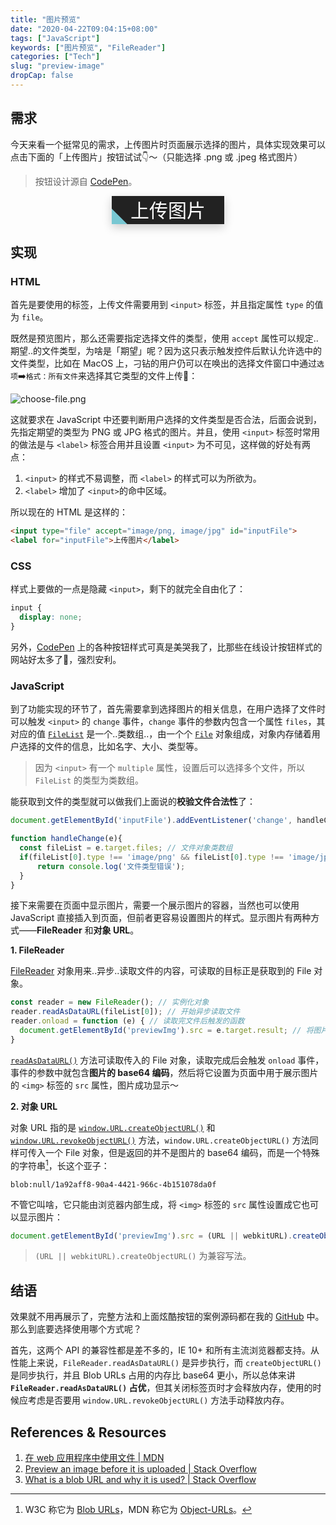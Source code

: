```yaml
---
title: "图片预览"
date: "2020-04-22T09:04:15+08:00"
tags: ["JavaScript"]
keywords: ["图片预览", "FileReader"]
categories: ["Tech"]
slug: "preview-image"
dropCap: false
---
```

## 需求
今天来看一个挺常见的需求，上传图片时页面展示选择的图片，具体实现效果可以点击下面的「上传图片」按钮试试👇～（只能选择 .png 或 .jpeg 格式图片）

> 按钮设计源自 [CodePen](https://codepen.io/sfoxy/pen/XpOoJe)。

<style>
@import url('https://fonts.googleapis.com/css2?family=Zhi+Mang+Xing&display=swap');

.btn {
  width: 180px;
  height: 45px;
  border: none;
  display: block;
  text-align: center;
  text-transform: uppercase;
  outline: none;
  overflow: hidden;
  position: relative;
  color: #fff;
  font-family: 'Zhi Mang Xing', cursive;
  font-size: 30px;
  background-color: #222;
  margin: 0 auto;
  box-shadow: 0 5px 15px rgba(0,0,0,0.20);
}

.btn label {
  display: block;
  width: 100%;
  height: 100%;
  position: relative; 
  z-index: 1;
  line-height: 45px;
  cursor: pointer;
}

.btn:after {
  content: "";
  position: absolute;
  left: 0;
  top: 0;
  height: 490%;
  width: 140%;
  background: #78c7d2;
  -webkit-transition: all .5s ease-in-out;
  transition: all .5s ease-in-out;
  -webkit-transform: translateX(-98%) translateY(-25%) rotate(45deg);
  transform: translateX(-98%) translateY(-25%) rotate(45deg);
}

.btn:hover:after {
  -webkit-transform: translateX(-9%) translateY(-25%) rotate(45deg);
  transform: translateX(-9%) translateY(-25%) rotate(45deg);
}

.my_input {
  display: none;
}
</style>


<input type="file" class="my_input" id="inputFile" accept="image/png, image/jpeg">
<button class="btn"><label for="inputFile">上传图片</label></button>
<img id="previewImg" />

<script>
document.getElementById('inputFile').addEventListener('change', handleChange, false);
function handleChange(e) {
  let fileList = e.target.files;
  if (fileList[0].type !== 'image/png' && fileList[0].type !== 'image/jpeg') return;
  /* 方式一、FileReader */
  const reader = new FileReader(); // 实例化对象
  reader.readAsDataURL(fileList[0]); // 开始异步读取文件
  reader.onload = function (e) { // 读取完文件后触发的函数
    document.getElementById('previewImg').src = e.target.result; // 将图片的 base64 编码赋值给容器的 src 属性
  }
  /* 方式二、对象 URL */
  // document.getElementById('previewImg').src = (URL || webkitURL).createObjectURL(fileList[0]);
  // (URL || webkitURL).revokeObjectURL(fileList[0]); // 释放内存
}
</script>

## 实现
### HTML
首先是要使用的标签，上传文件需要用到 `<input>` 标签，并且指定属性 `type` 的值为 `file`。

既然是预览图片，那么还需要指定选择文件的类型，使用 `accept` 属性可以规定..期望..的文件类型，为啥是「期望」呢？因为这只表示触发控件后默认允许选中的文件类型，比如在 MacOS 上，刁钻的用户仍可以在唤出的选择文件窗口中通过`选项`➡️`格式：所有文件`来选择其它类型的文件上传👿：

![choose-file.png](/images/preview-image:choose-file.png "仍可选择非指定类型的文件")

这就要求在 JavaScript 中还要判断用户选择的文件类型是否合法，后面会说到，先指定期望的类型为 PNG 或 JPG 格式的图片。并且，使用 `<input>` 标签时常用的做法是与 `<label>` 标签合用并且设置 `<input>` 为不可见，这样做的好处有两点：

1. `<input>` 的样式不易调整，而 `<label>` 的样式可以为所欲为。
2. `<label>` 增加了 `<input>`的命中区域。

所以现在的 HTML 是这样的：

```html
<input type="file" accept="image/png, image/jpg" id="inputFile">
<label for="inputFile">上传图片</label>
```

### CSS
样式上要做的一点是隐藏 `<input>`，剩下的就完全自由化了：

```css
input {
  display: none;
}
```

另外，[CodePen](https://codepen.io) 上的各种按钮样式可真是美哭我了，比那些在线设计按钮样式的网站好太多了🤫，强烈安利。
### JavaScript
到了功能实现的环节了，首先需要拿到选择图片的相关信息，在用户选择了文件时可以触发 `<input>` 的 `change` 事件，`change` 事件的参数内包含一个属性 `files`，其对应的值 [`FileList`](https://developer.mozilla.org/zh-CN/docs/Web/API/FileList) 是一个..类数组..，由一个个 [`File`](https://developer.mozilla.org/zh-CN/docs/Web/API/File) 对象组成，对象内存储着用户选择的文件的信息，比如名字、大小、类型等。

> 因为 `<input>` 有一个 `multiple` 属性，设置后可以选择多个文件，所以 `FileList` 的类型为类数组。

能获取到文件的类型就可以做我们上面说的**校验文件合法性**了：

```js
document.getElementById('inputFile').addEventListener('change', handleChange, false);

function handleChange(e){
  const fileList = e.target.files; // 文件对象类数组
  if(fileList[0].type !== 'image/png' && fileList[0].type !== 'image/jpeg'){ // 校验文件类型
      return console.log('文件类型错误');
  }
}
```
接下来需要在页面中显示图片，需要一个展示图片的容器，当然也可以使用 JavaScript 直接插入到页面，但前者更容易设置图片的样式。显示图片有两种方式——**FileReader** 和**对象 URL**。

**1. FileReader**

[FileReader](https://developer.mozilla.org/zh-CN/docs/Web/API/FileReader) 对象用来..异步..读取文件的内容，可读取的目标正是获取到的 File 对象。

```js
const reader = new FileReader(); // 实例化对象
reader.readAsDataURL(fileList[0]); // 开始异步读取文件
reader.onload = function (e) { // 读取完文件后触发的函数
  document.getElementById('previewImg').src = e.target.result; // 将图片的 base64 编码赋值给容器的 src 属性
}
```

[`readAsDataURL()`](https://developer.mozilla.org/zh-CN/docs/Web/API/FileReader/readAsDataURL) 方法可读取传入的 File 对象，读取完成后会触发 `onload` 事件，事件的参数中就包含**图片的 base64 编码**，然后将它设置为页面中用于展示图片的 `<img>` 标签的 `src` 属性，图片成功显示～

**2. 对象 URL**

对象 URL 指的是 [`window.URL.createObjectURL()`](https://developer.mozilla.org/zh-CN/docs/Web/API/URL/createObjectURL) 和 [`window.URL.revokeObjectURL()`](https://developer.mozilla.org/zh-CN/docs/Web/API/URL/revokeObjectURL) 方法，`window.URL.createObjectURL()` 方法同样可传入一个 File 对象，但是返回的并不是图片的 base64 编码，而是一个特殊的字符串[^1]，长这个亚子：

```
blob:null/1a92aff8-90a4-4421-966c-4b151078da0f
```

不管它叫啥，它只能由浏览器内部生成，将 `<img>` 标签的 `src` 属性设置成它也可以显示图片：

```js
document.getElementById('previewImg').src = (URL || webkitURL).createObjectURL(fileList[0]);
```

> `(URL || webkitURL).createObjectURL()` 为兼容写法。

## 结语
效果就不用再展示了，完整方法和上面炫酷按钮的案例源码都在我的 [GitHub](https://raw.githubusercontent.com/Xuezenghuigithub/xuezenghui.com/master/content/posts/%E5%9B%BE%E7%89%87%E9%A2%84%E8%A7%88.md) 中。那么到底要选择使用哪个方式呢？

首先，这两个 API 的兼容性都是差不多的，IE 10+ 和所有主流浏览器都支持。从性能上来说，`FileReader.readAsDataURL()` 是异步执行，而 `createObjectURL()` 是同步执行，并且 Blob URLs 占用的内存比 base64 更小，所以总体来讲 **`FileReader.readAsDataURL()` 占优**，但其关闭标签页时才会释放内存，使用的时候应考虑是否要用 `window.URL.revokeObjectURL()` 方法手动释放内存。

## References & Resources
1. [在 web 应用程序中使用文件 | MDN](https://developer.mozilla.org/zh-CN/docs/Web/API/File/Using_files_from_web_applications)
2. [Preview an image before it is uploaded | Stack Overflow](https://stackoverflow.com/questions/4459379/preview-an-image-before-it-is-uploaded)
3. [What is a blob URL and why it is used? | Stack Overflow](https://stackoverflow.com/questions/30864573/what-is-a-blob-url-and-why-it-is-used)

[^1]: W3C 称它为 [Blob URLs](https://w3c.github.io/FileAPI/#blob-section)，MDN 称它为 [Object-URLs](https://developer.mozilla.org/en-US/docs/Web/API/URL/createObjectURL#Parameters)。